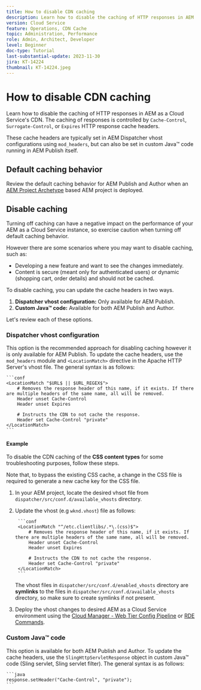 ```yaml
---
title: How to disable CDN caching 
description: Learn how to disable the caching of HTTP responses in AEM as a Cloud Service's CDN. 
version: Cloud Service
feature: Operations, CDN Cache
topic: Administration, Performance
role: Admin, Architect, Developer
level: Beginner
doc-type: Tutorial
last-substantial-update: 2023-11-30
jira: KT-14224
thumbnail: KT-14224.jpeg
---
```


# How to disable CDN caching

Learn how to disable the caching of HTTP responses in AEM as a Cloud Service's CDN. The caching of responses is controlled by `Cache-Control`, `Surrogate-Control`, or `Expires` HTTP response cache headers.

These cache headers are typically set in AEM Dispatcher vhost configurations using `mod_headers`, but can also be set in custom Java&trade; code running in AEM Publish itself.

## Default caching behavior

Review the default caching behavior for AEM Publish and Author when an [AEM Project Archetype](./enable-caching.md#default-caching-behavior) based AEM project is deployed.

## Disable caching

Turning off caching can have a negative impact on the performance of your AEM as a Cloud Service instance, so exercise caution when turning off default caching behavior. 

However there are some scenarios where you may want to disable caching, such as:

- Developing a new feature and want to see the changes immediately.
- Content is secure (meant only for authenticated users) or dynamic (shopping cart, order details) and should not be cached.

To disable caching, you can update the cache headers in two ways.

1. **Dispatcher vhost configuration:** Only available for AEM Publish.
1. **Custom Java&trade; code:** Available for both AEM Publish and Author.

Let's review each of these options.

### Dispatcher vhost configuration

This option is the recommended approach for disabling caching however it is only available for AEM Publish. To update the cache headers, use the `mod_headers` module and `<LocationMatch>` directive in the Apache HTTP Server's vhost file. The general syntax is as follows:

    ```conf
    <LocationMatch "$URL$ || $URL_REGEX$">
        # Removes the response header of this name, if it exists. If there are multiple headers of the same name, all will be removed.
        Header unset Cache-Control
        Header unset Expires

        # Instructs the CDN to not cache the response.
        Header set Cache-Control "private"
    </LocationMatch>
    ```

#### Example

To disable the CDN caching of the **CSS content types** for some troubleshooting purposes, follow these steps. 

Note that, to bypass the existing CSS cache, a change in the CSS file is required to generate a new cache key for the CSS file. 

1. In your AEM project, locate the desired vhsot file from `dispatcher/src/conf.d/available_vhosts` directory.
1. Update the vhost (e.g `wknd.vhost`) file as follows:

        ```conf
        <LocationMatch "^/etc.clientlibs/.*\.(css)$">
            # Removes the response header of this name, if it exists. If there are multiple headers of the same name, all will be removed.
            Header unset Cache-Control
            Header unset Expires

            # Instructs the CDN to not cache the response.
            Header set Cache-Control "private"
        </LocationMatch>
        ```
    The vhost files in `dispatcher/src/conf.d/enabled_vhosts` directory are **symlinks** to the files in `dispatcher/src/conf.d/available_vhosts` directory, so make sure to create symlinks if not present.
1. Deploy the vhost changes to desired AEM as a Cloud Service environment using the [Cloud Manager - Web Tier Config Pipeline](https://experienceleague.adobe.com/docs/experience-manager-cloud-service/content/implementing/using-cloud-manager/cicd-pipelines/introduction-ci-cd-pipelines.html?#web-tier-config-pipelines) or [RDE Commands](https://experienceleague.adobe.com/docs/experience-manager-learn/cloud-service/developing/rde/how-to-use.html?lang=en#deploy-apache-or-dispatcher-configuration).

### Custom Java&trade; code

This option is available for both AEM Publish and Author. To update the cache headers, use the `SlingHttpServletResponse` object in custom Java&trade; code (Sling servlet, Sling servlet filter). The general syntax is as follows:

    ```java
    response.setHeader("Cache-Control", "private");
    ```
